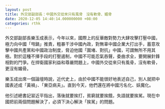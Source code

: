 ```yaml
---
layout: post
title: 外交部副部長：中國外交從來只有風骨　沒有軟骨、媚骨
date: 2020-12-05 14:40:14.000000000 +08:00
categories: rthk
---
```


外交部副部長樂玉成表示，今年以來，國際上的反華敵對勢力大肆攻擊打壓中國，極力向中國「甩鍋」推責，粗暴干涉中國內政，對無辜中國企業大打出手，蓄意攻擊中國共產黨和中國政治制度，脅迫他國「圍堵、對抗」中國，可謂無所不用其極。對於這種不擇手段的打壓遏制，中國不可能忍氣吞聲，委曲求全，要開展針鋒相對的鬥爭。在捍衛國家利益和尊嚴問題上，中國外交從來只有風骨，沒有軟骨，更沒有媚骨。

樂玉成出席一個論壇時說，近代史上，由於中國不能很好地表述自己，別人就把中國表述成「黃禍」、「東亞病夫」。直到今天，他們還在將中國污名化、妖魔化。

他引述總書記習近平指出，落後就要挨打，貧窮就要挨餓，失語就要挨駡。現在中國把前兩個問題解決了，必須下決心解決「挨駡」的問題。
